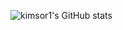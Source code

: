 
![kimsor1's GitHub stats](https://github-readme-stats.vercel.app/api?username=kimsor1&show_icons=true&theme=radical)
